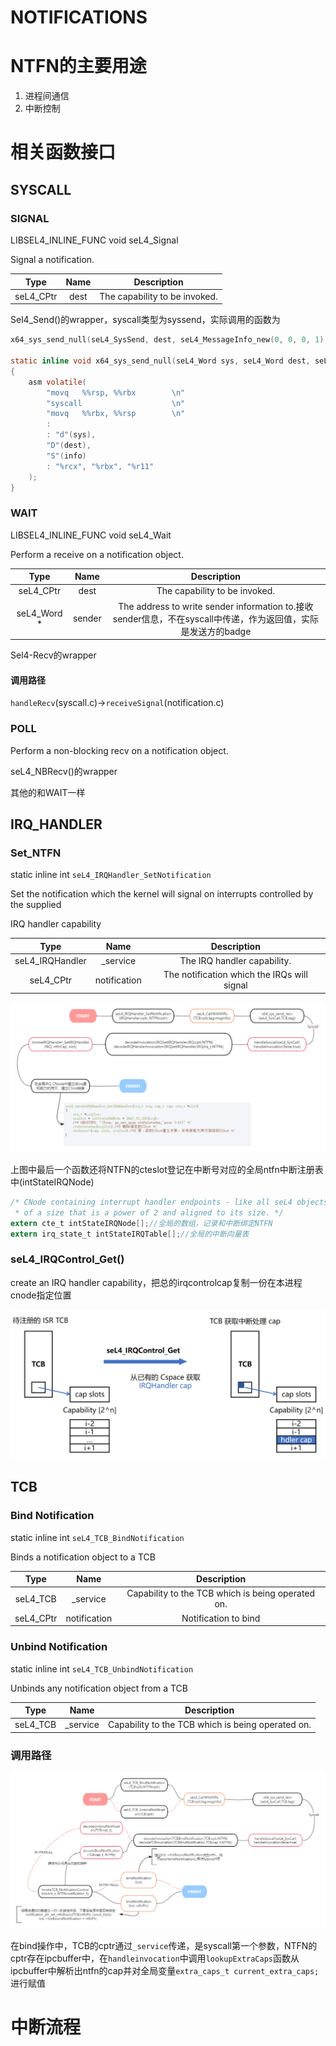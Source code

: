 # NOTIFICATIONS

# NTFN的主要用途

1. 进程间通信
2. 中断控制

# 相关函数接口

## SYSCALL

### SIGNAL

LIBSEL4_INLINE_FUNC void seL4_Signal

Signal a notification.

|   Type    | Name |          Description          |
| :-------: | :--: | :---------------------------: |
| seL4_CPtr | dest | The capability to be invoked. |

Sel4_Send()的wrapper，syscall类型为syssend，实际调用的函数为

```c
x64_sys_send_null(seL4_SysSend, dest, seL4_MessageInfo_new(0, 0, 0, 1).words[0]);

static inline void x64_sys_send_null(seL4_Word sys, seL4_Word dest, seL4_Word info)
{
    asm volatile(
        "movq   %%rsp, %%rbx        \n"
        "syscall                    \n"
        "movq   %%rbx, %%rsp        \n"
        :
        : "d"(sys),
        "D"(dest),
        "S"(info)
        : "%rcx", "%rbx", "%r11"
    );
}
```

### WAIT

LIBSEL4_INLINE_FUNC void seL4_Wait

Perform a receive on a notification object.

|    Type     |  Name  |                         Description                          |
| :---------: | :----: | :----------------------------------------------------------: |
|  seL4_CPtr  |  dest  |                The capability to be invoked.                 |
| seL4_Word * | sender | The address to write sender information to.接收sender信息，不在syscall中传递，作为返回值，实际是发送方的badge |

Sel4-Recv的wrapper

#### 调用路径

`handleRecv`(syscall.c)->`receiveSignal`(notification.c)

### POLL

Perform a non-blocking recv on a notification object.

seL4_NBRecv()的wrapper

其他的和WAIT一样

## IRQ_HANDLER

### Set_NTFN

static inline int `seL4_IRQHandler_SetNotification`

Set the notification which the kernel will signal on interrupts controlled by the supplied

IRQ handler capability

|      Type       |     Name     |                 Description                 |
| :-------------: | :----------: | :-----------------------------------------: |
| seL4_IRQHandler |   _service   |         The IRQ handler capability.         |
|    seL4_CPtr    | notification | The notification which the IRQs will signal |

![irq_set_ntfn](../assets\irq_set_ntfn.png)

上图中最后一个函数还将NTFN的cteslot登记在中断号对应的全局ntfn中断注册表中(intStateIRQNode)

```c
/* CNode containing interrupt handler endpoints - like all seL4 objects, this CNode needs to be
 * of a size that is a power of 2 and aligned to its size. */
extern cte_t intStateIRQNode[];//全局的数组，记录和中断绑定NTFN
extern irq_state_t intStateIRQTable[];//全局的中断向量表
```

### seL4_IRQControl_Get()

create an IRQ handler capability，把总的irqcontrolcap复制一份在本进程cnode指定位置

![image-20240222163854131](../assets\image-20240222163854131.png)

## TCB

### **Bind Notification**

static inline int `seL4_TCB_BindNotification`

Binds a notification object to a TCB

|   Type    |     Name     |                    Description                    |
| :-------: | :----------: | :-----------------------------------------------: |
| seL4_TCB  |   _service   | Capability to the TCB which is being operated on. |
| seL4_CPtr | notification |               Notification to bind                |

### **Unbind Notification**

static inline int `seL4_TCB_UnbindNotification`

Unbinds any notification object from a TCB

|   Type   |   Name   |                    Description                    |
| :------: | :------: | :-----------------------------------------------: |
| seL4_TCB | _service | Capability to the TCB which is being operated on. |

### 调用路径

![ntfn](../assets\ntfn.png)

在bind操作中，TCB的cptr通过`_service`传递，是syscall第一个参数，NTFN的cptr存在ipcbuffer中，在`handleinvocation`中调用`lookupExtraCaps`函数从ipcbuffer中解析出ntfn的cap并对全局变量`extra_caps_t current_extra_caps;`进行赋值

# 中断流程



